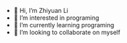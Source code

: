 - 👋 Hi, I’m Zhiyuan Li
- 👀 I’m interested in programing
- 🌱 I’m currently learning programing 
- 💞️ I’m looking to collaborate on myself

<!---
ZHIYUA15/ZHIYUA15 is a ✨ special ✨ repository because its `README.md` (this file) appears on your GitHub profile.
You can click the Preview link to take a look at your changes.
--->

